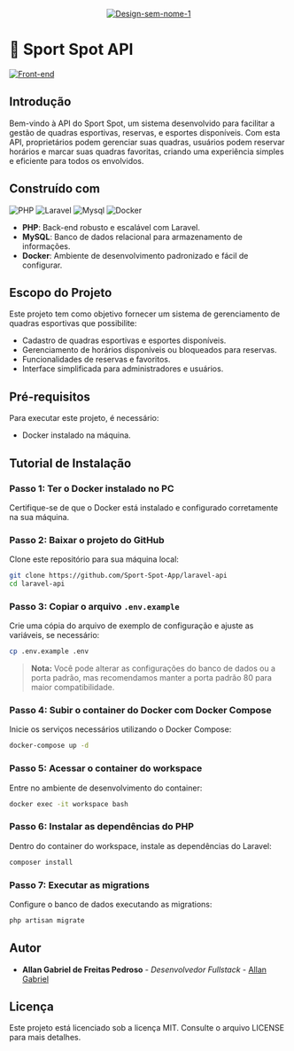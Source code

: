 <p align="center" width="400">
<a href="https://ibb.co/3mcKSS9"><img src="https://i.ibb.co/Mk7dPPx/Design-sem-nome-1.png" alt="Design-sem-nome-1" border="0"></a>
</p>

# 🏐 Sport Spot API
[![Front-end](https://img.shields.io/badge/Frontend-F98C43?style=for-the-badge)](https://github.com/Sport-Spot-App/flutter-frontend/)
## Introdução
Bem-vindo à API do Sport Spot, um sistema desenvolvido para facilitar a gestão de quadras esportivas, reservas, e esportes disponíveis. Com esta API, proprietários podem gerenciar suas quadras, usuários podem reservar horários e marcar suas quadras favoritas, criando uma experiência simples e eficiente para todos os envolvidos.

## Construído com
![PHP](https://img.shields.io/badge/php-%23777BB4.svg?style=for-the-badge&logo=php&logoColor=white)
![Laravel](https://img.shields.io/badge/laravel-%23FF2D20.svg?style=for-the-badge&logo=laravel&logoColor=white)
![Mysql](https://img.shields.io/badge/MySQL-4479A1.svg?style=for-the-badge&logo=mysql&logoColor=white)
![Docker](https://img.shields.io/badge/Docker-%231D63ED?style=for-the-badge&logo=docker&logoColor=white)
- **PHP**: Back-end robusto e escalável com Laravel.
- **MySQL**: Banco de dados relacional para armazenamento de informações.
- **Docker**: Ambiente de desenvolvimento padronizado e fácil de configurar.

## Escopo do Projeto
Este projeto tem como objetivo fornecer um sistema de gerenciamento de quadras esportivas que possibilite:
- Cadastro de quadras esportivas e esportes disponíveis.
- Gerenciamento de horários disponíveis ou bloqueados para reservas.
- Funcionalidades de reservas e favoritos.
- Interface simplificada para administradores e usuários.

## Pré-requisitos
Para executar este projeto, é necessário:
- Docker instalado na máquina.

## Tutorial de Instalação

### Passo 1: Ter o Docker instalado no PC
Certifique-se de que o Docker está instalado e configurado corretamente na sua máquina.

### Passo 2: Baixar o projeto do GitHub
Clone este repositório para sua máquina local:
```bash
git clone https://github.com/Sport-Spot-App/laravel-api
cd laravel-api
```

### Passo 3: Copiar o arquivo `.env.example`
Crie uma cópia do arquivo de exemplo de configuração e ajuste as variáveis, se necessário:
```bash
cp .env.example .env
```
> **Nota:** Você pode alterar as configurações do banco de dados ou a porta padrão, mas recomendamos manter a porta padrão 80 para maior compatibilidade.

### Passo 4: Subir o container do Docker com Docker Compose
Inicie os serviços necessários utilizando o Docker Compose:
```bash
docker-compose up -d
```

### Passo 5: Acessar o container do workspace
Entre no ambiente de desenvolvimento do container:
```bash
docker exec -it workspace bash
```

### Passo 6: Instalar as dependências do PHP
Dentro do container do workspace, instale as dependências do Laravel:
```bash
composer install
```

### Passo 7: Executar as migrations
Configure o banco de dados executando as migrations:
```bash
php artisan migrate
```

## Autor
* **Allan Gabriel de Freitas Pedroso** - *Desenvolvedor Fullstack* - [Allan Gabriel](https://github.com/agp531)

## Licença
Este projeto está licenciado sob a licença MIT. Consulte o arquivo LICENSE para mais detalhes.
